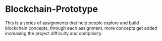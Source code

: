 # Blockchain-Prototype
This is a series of assignments that help people explore and build blockchain concepts, through each assignment, more concepts get added increasing the project difficulty and complexity. 
